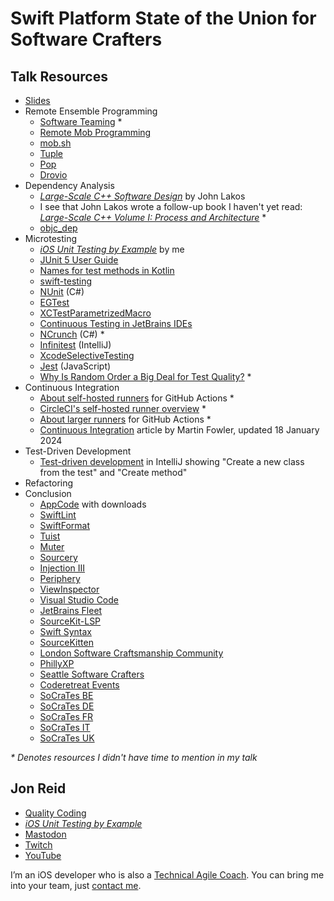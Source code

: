 # Swift Platform State of the Union for Software Crafters

## Talk Resources
* [Slides](./Slides/sampleslides.pptx)
* Remote Ensemble Programming
  * [Software Teaming](https://softwareteaming.com) *
  * [Remote Mob Programming](https://www.remotemobprogramming.org)
  * [mob.sh](https://mob.sh)
  * [Tuple](https://tuple.app)
  * [Pop](https://pop.com)
  * [Drovio](https://www.drovio.com)
* Dependency Analysis
  * _[Large-Scale C++ Software Design](https://www.amazon.com/Large-Scale-Software-Design-John-Lakos/dp/0201633620)_ by John Lakos
  * I see that John Lakos wrote a follow-up book I haven't yet read: _[Large-Scale C++ Volume I: Process and Architecture](https://www.oreilly.com/library/view/large-scale-c-volume/9780133927573/)_ *
  * [objc_dep](https://github.com/nst/objc_dep)
* Microtesting
  * _[iOS Unit Testing by Example](https://iosunittestingbyexample.com)_ by me
  * [JUnit 5 User Guide](https://junit.org/junit5/docs/snapshot/user-guide/)
  * [Names for test methods in Kotlin](https://kotlinlang.org/docs/coding-conventions.html#names-for-test-methods)
  * [swift-testing](https://swiftpackageindex.com/apple/swift-testing)
  * [NUnit](https://nunit.org) (C#)
  * [EGTest](https://swiftpackageindex.com/wwake/EGTest)
  * [XCTestParametrizedMacro](https://swiftpackageindex.com/PGSSoft/XCTestParametrizedMacro)
  * [Continuous Testing in JetBrains IDEs](https://www.jetbrains.com/help/rider/Settings_DotCover_ContinuousTesting.html)
  * [NCrunch](https://www.ncrunch.net) (C#) *
  * [Infinitest](http://infinitest.github.io) (IntelliJ)
  * [XcodeSelectiveTesting](https://swiftpackageindex.com/mikeger/XcodeSelectiveTesting)
  * [Jest](https://jestjs.io) (JavaScript)
  * [Why Is Random Order a Big Deal for Test Quality?](https://qualitycoding.org/random-test-order/) *
* Continuous Integration
  * [About self-hosted runners](https://docs.github.com/en/actions/hosting-your-own-runners/managing-self-hosted-runners/about-self-hosted-runners) for GitHub Actions *
  * [CircleCI's self-hosted runner overview](https://circleci.com/docs/runner-overview/) *
  * [About larger runners](https://docs.github.com/en/actions/using-github-hosted-runners/about-larger-runners) for GitHub Actions *
  * [Continuous Integration](https://martinfowler.com/articles/continuousIntegration.html) article by Martin Fowler, updated 18 January 2024
* Test-Driven Development
  * [Test-driven development](https://www.jetbrains.com/help/idea/tdd-with-intellij-idea.html) in IntelliJ showing "Create a new class from the test" and "Create method"
* Refactoring
* Conclusion
  * [AppCode](https://www.jetbrains.com/objc/) with downloads
  * [SwiftLint](https://swiftpackageindex.com/realm/SwiftLint)
  * [SwiftFormat](https://swiftpackageindex.com/nicklockwood/SwiftFormat)
  * [Tuist](https://swiftpackageindex.com/tuist/tuist)
  * [Muter](https://github.com/muter-mutation-testing/muter)
  * [Sourcery](https://swiftpackageindex.com/krzysztofzablocki/Sourcery)
  * [Injection III](https://github.com/johnno1962/InjectionIII)
  * [Periphery](https://swiftpackageindex.com/peripheryapp/periphery)
  * [ViewInspector](https://swiftpackageindex.com/nalexn/ViewInspector)
  * [Visual Studio Code](https://code.visualstudio.com)
  * [JetBrains Fleet](https://www.jetbrains.com/fleet/)
  * [SourceKit-LSP](https://github.com/apple/sourcekit-lsp)
  * [Swift Syntax](https://github.com/apple/swift-syntax)
  * [SourceKitten](https://github.com/jpsim/SourceKitten)
  * [London Software Craftsmanship Community](https://www.meetup.com/london-software-craftsmanship/)
  * [PhillyXP](https://www.meetup.com/phillyxp/)
  * [Seattle Software Crafters](https://www.meetup.com/seattle-software-craftsmanship/)
  * [Coderetreat Events](https://www.coderetreat.org/events/all/)
  * [SoCraTes BE](https://socratesbe.org)
  * [SoCraTes DE](https://www.socrates-conference.de/home)
  * [SoCraTes FR](https://socrates-fr.github.io)
  * [SoCraTes IT](https://www.socrates-conference.it)
  * [SoCraTes UK](https://socratesuk.org)

_* Denotes resources I didn't have time to mention in my talk_

## Jon Reid<!-- include: jon.md -->

* [Quality Coding](https://qualitycoding.org)
* _[iOS Unit Testing by Example](https://iosunittestingbyexample.com)_
* [Mastodon](https://iosdev.space/@qcoding)
* [Twitch](https://www.twitch.tv/qcoding)
* [YouTube](https://www.youtube.com/@QualityCoding)

I’m an iOS developer who is also a [Technical Agile Coach](https://www.industriallogic.com/people/jon/). You can bring me into your team, just [contact me](https://www.linkedin.com/in/jonreid/).<!-- endInclude -->

